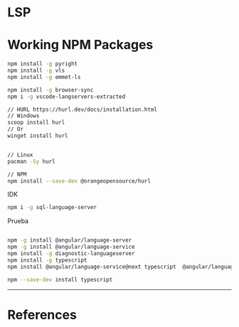 # LSP

# Working NPM Packages

```sh
npm install -g pyright
npm install -g vls
npm install -g emmet-ls

npm install -g browser-sync
npm i -g vscode-langservers-extracted

// HURL https://hurl.dev/docs/installation.html
// Windows
scoop install hurl
// Or
winget install hurl


// Linux
pacman -Sy hurl

// NPM
npm install --save-dev @orangeopensource/hurl

```

IDK

```sh
npm i -g sql-language-server
```

Prueba

```sh

npm -g install @angular/language-server
npm -g install @angular/language-service
npm install -g diagnostic-languageserver
npm install -g typescript
npm install @angular/language-service@next typescript  @angular/language-server

npm --save-dev install typescript

```

---

# References

[^1]: https://hurl.dev/docs/installation.html
